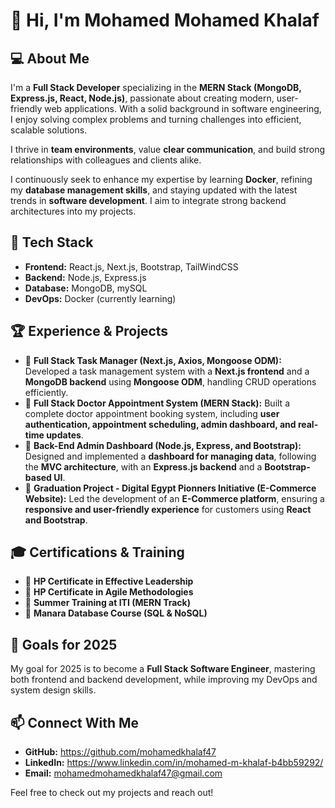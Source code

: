# 👋 Hi, I'm Mohamed Mohamed Khalaf

## 💻 About Me
I'm a **Full Stack Developer** specializing in the **MERN Stack (MongoDB, Express.js, React, Node.js)**, passionate about creating modern, user-friendly web applications. With a solid background in software engineering, I enjoy solving complex problems and turning challenges into efficient, scalable solutions. 

I thrive in **team environments**, value **clear communication**, and build strong relationships with colleagues and clients alike.

I continuously seek to enhance my expertise by learning **Docker**, refining my **database management skills**, and staying updated with the latest trends in **software development**. I aim to integrate strong backend architectures into my projects.

## 🚀 Tech Stack
- **Frontend:** React.js, Next.js, Bootstrap, TailWindCSS
- **Backend:** Node.js, Express.js
- **Database:** MongoDB, mySQL
- **DevOps:** Docker (currently learning)

## 🏆 Experience & Projects
- 🔹 **Full Stack Task Manager (Next.js, Axios, Mongoose ODM):** Developed a task management system with a **Next.js frontend** and a **MongoDB backend** using **Mongoose ODM**, handling CRUD operations efficiently.
- 🔹 **Full Stack Doctor Appointment System (MERN Stack):** Built a complete doctor appointment booking system, including **user authentication, appointment scheduling, admin dashboard, and real-time updates**.
- 🔹 **Back-End Admin Dashboard (Node.js, Express, and Bootstrap):** Designed and implemented a **dashboard for managing data**, following the **MVC architecture**, with an **Express.js backend** and a **Bootstrap-based UI**.
- 🔹 **Graduation Project - Digital Egypt Pionners Initiative (E-Commerce Website):** Led the development of an **E-Commerce platform**, ensuring a **responsive and user-friendly experience** for customers using **React and Bootstrap**.

## 🎓 Certifications & Training
- 📜 **HP Certificate in Effective Leadership**
- 📜 **HP Certificate in Agile Methodologies**
- 📜 **Summer Training at ITI (MERN Track)**
- 📜 **Manara Database Course (SQL & NoSQL)**

## 🎯 Goals for 2025
My goal for 2025 is to become a **Full Stack Software Engineer**, mastering both frontend and backend development, while improving my DevOps and system design skills.

## 📫 Connect With Me
- **GitHub:** https://github.com/mohamedkhalaf47
- **LinkedIn:** https://www.linkedin.com/in/mohamed-m-khalaf-b4bb59292/
- **Email:** mohamedmohamedkhalaf47@gmail.com

Feel free to check out my projects and reach out!
